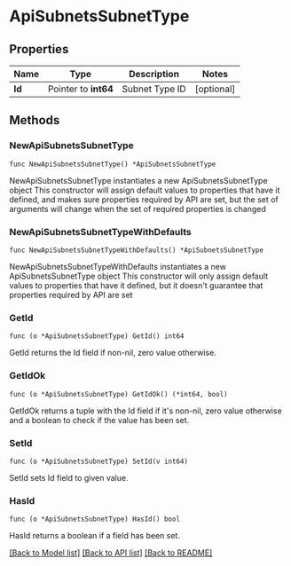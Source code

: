 # ApiSubnetsSubnetType

## Properties

Name | Type | Description | Notes
------------ | ------------- | ------------- | -------------
**Id** | Pointer to **int64** | Subnet Type ID | [optional] 

## Methods

### NewApiSubnetsSubnetType

`func NewApiSubnetsSubnetType() *ApiSubnetsSubnetType`

NewApiSubnetsSubnetType instantiates a new ApiSubnetsSubnetType object
This constructor will assign default values to properties that have it defined,
and makes sure properties required by API are set, but the set of arguments
will change when the set of required properties is changed

### NewApiSubnetsSubnetTypeWithDefaults

`func NewApiSubnetsSubnetTypeWithDefaults() *ApiSubnetsSubnetType`

NewApiSubnetsSubnetTypeWithDefaults instantiates a new ApiSubnetsSubnetType object
This constructor will only assign default values to properties that have it defined,
but it doesn't guarantee that properties required by API are set

### GetId

`func (o *ApiSubnetsSubnetType) GetId() int64`

GetId returns the Id field if non-nil, zero value otherwise.

### GetIdOk

`func (o *ApiSubnetsSubnetType) GetIdOk() (*int64, bool)`

GetIdOk returns a tuple with the Id field if it's non-nil, zero value otherwise
and a boolean to check if the value has been set.

### SetId

`func (o *ApiSubnetsSubnetType) SetId(v int64)`

SetId sets Id field to given value.

### HasId

`func (o *ApiSubnetsSubnetType) HasId() bool`

HasId returns a boolean if a field has been set.


[[Back to Model list]](../README.md#documentation-for-models) [[Back to API list]](../README.md#documentation-for-api-endpoints) [[Back to README]](../README.md)


